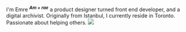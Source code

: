 I'm Emre <sup>**_Am + rae_**</sup> a product designer turned front end developer, and a digital archivist. Originally from Istanbul, I currently reside in Toronto. Passionate about helping others.
![](https://MYCODE.goatcounter.com/count?p=/github-profile)
